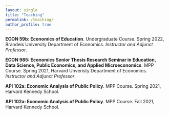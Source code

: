 ```yaml
---
layout: single
title: "Teaching"
permalink: /teaching/
author_profile: true
---
```


**ECON 59b: Economics of Education**. Undergraduate Course. Spring 2022, Brandeis University Department of Economics. *Instructor and Adjunct Professor*.

**ECON 985: Economics Senior Thesis Research Seminar in Education, Data Science, Public Economics, and Applied Microeconomics**. MPP Course. Spring 2021, Harvard Unveristy Department of Economics. *Instructor and Adjunct Professor*.

**API 102a: Economic Analysis of Public Policy**. MPP Course. Spring 2021, Harvard Kennedy School.

**API 102a: Economic Analysis of Public Policy**. MPP Course. Fall 2021, Harvard Kennedy School.